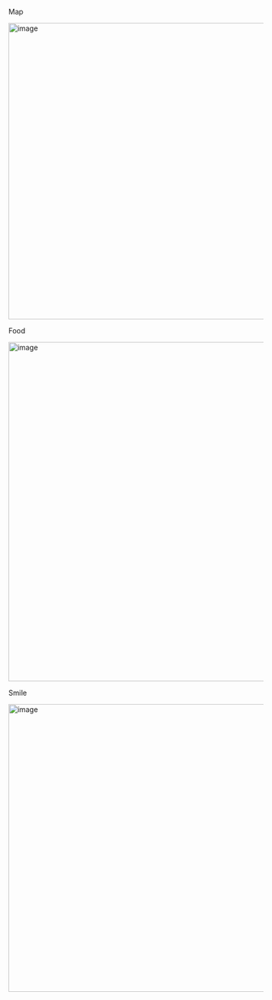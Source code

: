 Map

<img width="586" alt="image" src="https://github.com/user-attachments/assets/42aeca1f-f9be-45dc-8262-b6a13c153653" />

Food

<img width="671" alt="image" src="https://github.com/user-attachments/assets/32ba8ff4-72ae-4668-ae4c-72f90d8f0b94" />

Smile

<img width="569" alt="image" src="https://github.com/user-attachments/assets/e16139f8-7dc4-4eaa-9f87-f0cfbaaf75ec" />
